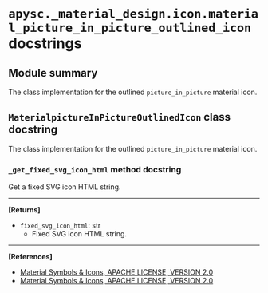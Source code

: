# `apysc._material_design.icon.material_picture_in_picture_outlined_icon` docstrings

## Module summary

The class implementation for the outlined `picture_in_picture` material icon.

## `MaterialpictureInPictureOutlinedIcon` class docstring

The class implementation for the outlined `picture_in_picture` material icon.

### `_get_fixed_svg_icon_html` method docstring

Get a fixed SVG icon HTML string.<hr>

**[Returns]**

- `fixed_svg_icon_html`: str
  - Fixed SVG icon HTML string.

<hr>

**[References]**

- [Material Symbols & Icons, APACHE LICENSE, VERSION 2.0](https://fonts.google.com/icons?icon.size=24&icon.color=%23e8eaed)
- [Material Symbols & Icons, APACHE LICENSE, VERSION 2.0](https://www.apache.org/licenses/LICENSE-2.0.html)